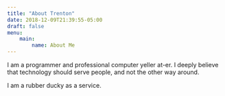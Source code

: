 ```yaml
---
title: "About Trenton"
date: 2018-12-09T21:39:55-05:00
draft: false
menu:
    main:
        name: About Me
---
```


I am a programmer and professional computer yeller at-er. I deeply believe that technology should serve people, and not the other way around.

I am a rubber ducky as a service.